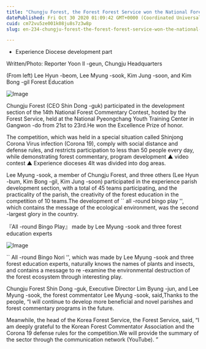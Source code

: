```yaml
---
title: "Chungju Forest, the Forest Forest Service won the National Forest Commentary Contest Award"
datePublished: Fri Oct 30 2020 01:09:42 GMT+0000 (Coordinated Universal Time)
cuid: cm72vu5ze001k08ju8s7z3w8p
slug: en-234-chungju-forest-the-forest-forest-service-won-the-national-forest-commentary-contest-award

---
```



- Experience Diocese development part

Written/Photo: Reporter Yoon Il -geun, Chungju Headquarters

(From left) Lee Hyun -beom, Lee Myung -sook, Kim Jung -soon, and Kim Bong -gil Forest Education

![Image](https://cdn.hashnode.com/res/hashnode/image/upload/v1739423490732/7e537752-c579-4389-b7aa-2607b951761e.jpeg)

Chungju Forest (CEO Shin Dong -guk) participated in the development section of the 14th National Forest Commentary Contest, hosted by the Forest Service, held at the National Pyeongchang Youth Training Center in Gangwon -do from 21st to 23rd.He won the Excellence Prize of honor.

The competition, which was held in a special situation called Shinjong Corona Virus infection (Corona 19), comply with social distance and defense rules, and restricts participation to less than 50 people every day, while demonstrating forest commentary, program development ▲ video contest ▲ Experience dioceses 4It was divided into dog areas.

Lee Myung -sook, a member of Chungju Forest, and three others (Lee Hyun -bum, Kim Bong -gil, Kim Jung -soon) participated in the experience parish development section, with a total of 45 teams participating, and the practicality of the parish, the creativity of the forest education in the competition of 10 teams.The development of `` all -round bingo play '', which contains the message of the ecological environment, was the second -largest glory in the country.

『All -round Bingo Play』 made by Lee Myung -sook and three forest education experts

![Image](https://cdn.hashnode.com/res/hashnode/image/upload/v1739423492539/5e48313e-b9b7-4492-af2f-fde29d0a1ca2.jpeg)

`` All -round Bingo Nori '', which was made by Lee Myung -sook and three forest education experts, naturally knows the names of plants and insects, and contains a message to re -examine the environmental destruction of the forest ecosystem through interesting play.

Chungju Forest Shin Dong -guk, Executive Director Lim Byung -jun, and Lee Myung -sook, the forest commentator Lee Myung -sook, said,Thanks to the people, “I will continue to develop more beneficial and novel parishes and forest commentary programs in the future.

Meanwhile, the head of the Korea Forest Service, the Forest Service, said, “I am deeply grateful to the Korean Forest Commentator Association and the Corona 19 defense rules for the competition.We will provide the summary of the sector through the communication network (YouTube). ”